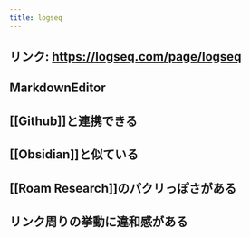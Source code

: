 ```yaml
---
title: logseq
---
```


## **リンク**: https://logseq.com/page/logseq
## MarkdownEditor
## [[Github]]と連携できる
## [[Obsidian]]と似ている
## [[Roam Research]]のパクリっぽさがある
## リンク周りの挙動に違和感がある
